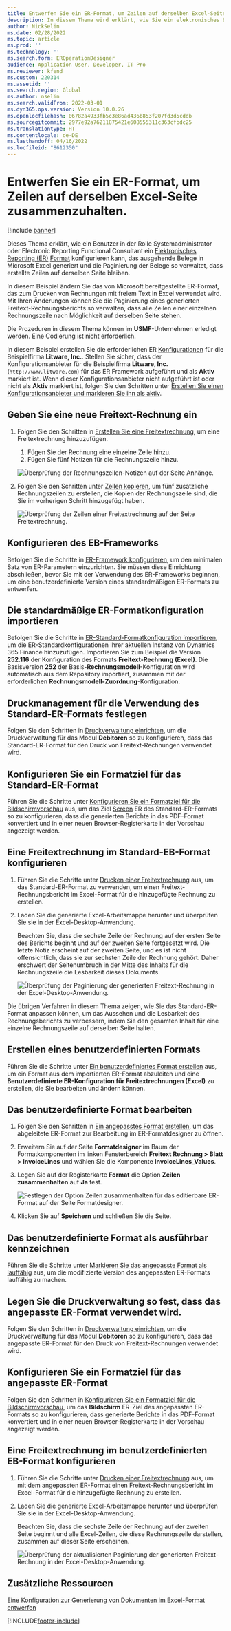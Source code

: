 ```yaml
---
title: Entwerfen Sie ein ER-Format, um Zeilen auf derselben Excel-Seite zusammenzuhalten.
description: In diesem Thema wird erklärt, wie Sie ein elektronisches Berichtsformat (ER) entwerfen, bei dem die Zeilen auf derselben Microsoft Excel-Seite zusammenbleiben.
author: NickSelin
ms.date: 02/28/2022
ms.topic: article
ms.prod: ''
ms.technology: ''
ms.search.form: EROperationDesigner
audience: Application User, Developer, IT Pro
ms.reviewer: kfend
ms.custom: 220314
ms.assetid: ''
ms.search.region: Global
ms.author: nselin
ms.search.validFrom: 2022-03-01
ms.dyn365.ops.version: Version 10.0.26
ms.openlocfilehash: 06782a4933fb5c3e86ad436b853f207fd3d5cddb
ms.sourcegitcommit: 2977e92a76211875421e608555311c363cfbdc25
ms.translationtype: HT
ms.contentlocale: de-DE
ms.lasthandoff: 04/16/2022
ms.locfileid: "8612350"
---
```

# <a name="design-an-er-format-to-keep-rows-together-on-the-same-excel-page"></a>Entwerfen Sie ein ER-Format, um Zeilen auf derselben Excel-Seite zusammenzuhalten.

[!include [banner](../includes/banner.md)]


Dieses Thema erklärt, wie ein Benutzer in der Rolle Systemadministrator oder Electronic Reporting Functional Consultant ein [Elektronisches Reporting (ER)](general-electronic-reporting.md) [Format](er-overview-components.md#format-component) konfigurieren kann, das ausgehende Belege in Microsoft Excel generiert und die Paginierung der Belege so verwaltet, dass erstellte Zeilen auf derselben Seite bleiben.

In diesem Beispiel ändern Sie das von Microsoft bereitgestellte ER-Format, das zum Drucken von Rechnungen mit freiem Text in Excel verwendet wird. Mit Ihren Änderungen können Sie die Paginierung eines generierten Freitext-Rechnungsberichts so verwalten, dass alle Zeilen einer einzelnen Rechnungszeile nach Möglichkeit auf derselben Seite stehen.

Die Prozeduren in diesem Thema können im **USMF**-Unternehmen erledigt werden. Eine Codierung ist nicht erforderlich.

In diesem Beispiel erstellen Sie die erforderlichen ER [Konfigurationen](general-electronic-reporting.md#Configuration) für die Beispielfirma **Litware, Inc.**. Stellen Sie sicher, dass der Konfigurationsanbieter für die Beispielfirma **Litware, Inc.** (`http://www.litware.com`) für das ER Framework aufgeführt und als **Aktiv** markiert ist. Wenn dieser Konfigurationsanbieter nicht aufgeführt ist oder nicht als **Aktiv** markiert ist, folgen Sie den Schritten unter [Erstellen Sie einen Konfigurationsanbieter und markieren Sie ihn als aktiv](tasks/er-configuration-provider-mark-it-active-2016-11.md).

## <a name="enter-a-new-free-text-invoice"></a>Geben Sie eine neue Freitext-Rechnung ein

1. Folgen Sie den Schritten in [Erstellen Sie eine Freitextrechnung](../../../finance/accounts-receivable/create-free-text-invoice-new.md#create-a-free-text-invoice-1), um eine Freitextrechnung hinzuzufügen.

    1. Fügen Sie der Rechnung eine einzelne Zeile hinzu.
    2. Fügen Sie fünf Notizen für die Rechnungszeile hinzu.

    ![Überprüfung der Rechnungszeilen-Notizen auf der Seite Anhänge.](./media/er-keep-excel-rows-together-notes.png)

2. Folgen Sie den Schritten unter [Zeilen kopieren](../../../finance/accounts-receivable/create-free-text-invoice-new.md#copy-lines), um fünf zusätzliche Rechnungszeilen zu erstellen, die Kopien der Rechnungszeile sind, die Sie im vorherigen Schritt hinzugefügt haben.

    ![Überprüfung der Zeilen einer Freitextrechnung auf der Seite Freitextrechnung.](./media/er-keep-excel-rows-together-invoice.png)

## <a name="configure-the-er-framework"></a>Konfigurieren des EB-Frameworks

Befolgen Sie die Schritte in [ER-Framework konfigurieren](er-quick-start2-customize-report.md#ConfigureFramework), um den minimalen Satz von ER-Parametern einzurichten. Sie müssen diese Einrichtung abschließen, bevor Sie mit der Verwendung des ER-Frameworks beginnen, um eine benutzerdefinierte Version eines standardmäßigen ER-Formats zu entwerfen.

## <a name="import-the-standard-er-format-configuration"></a>Die standardmäßige ER-Formatkonfiguration importieren

Befolgen Sie die Schritte in [ER-Standard-Formatkonfiguration importieren](er-quick-start2-customize-report.md#ImportERSolution1), um die ER-Standardkonfigurationen Ihrer aktuellen Instanz von Dynamics 365 Finance hinzuzufügen. Importieren Sie zum Beispiel die Version **252.116** der Konfiguration des Formats **Freitext-Rechnung (Excel)**. Die Basisversion **252** der Basis-**Rechnungsmodell**-Konfiguration wird automatisch aus dem Repository importiert, zusammen mit der erforderlichen **Rechnungsmodell-Zuordnung**-Konfiguration.

## <a name="set-up-print-management-to-use-the-standard-er-format"></a>Druckmanagement für die Verwendung des Standard-ER-Formats festlegen

Folgen Sie den Schritten in [Druckverwaltung einrichten](er-embed-images-header-footer-excel-reports.md#ConfigurePrintManagement1), um die Druckverwaltung für das Modul **Debitoren** so zu konfigurieren, dass das Standard-ER-Format für den Druck von Freitext-Rechnungen verwendet wird.

## <a name="configure-a-format-destination-for-the-standard-er-format"></a>Konfigurieren Sie ein Formatziel für das Standard-ER-Format

Führen Sie die Schritte unter [Konfigurieren Sie ein Formatziel für die Bildschirmvorschau](er-quick-start1-new-solution.md#ConfigureDestination) aus, um das Ziel [Screen](er-destination-type-screen.md) ER des Standard-ER-Formats so zu konfigurieren, dass die generierten Berichte in das PDF-Format konvertiert und in einer neuen Browser-Registerkarte in der Vorschau angezeigt werden.

## <a name="print-a-free-text-invoice-by-using-the-standard-er-format"></a>Eine Freitextrechnung im Standard-EB-Format konfigurieren

1. Führen Sie die Schritte unter [Drucken einer Freitextrechnung](er-embed-images-header-footer-excel-reports.md#ProcessInvoice1) aus, um das Standard-ER-Format zu verwenden, um einen Freitext-Rechnungsbericht im Excel-Format für die hinzugefügte Rechnung zu erstellen.
2. Laden Sie die generierte Excel-Arbeitsmappe herunter und überprüfen Sie sie in der Excel-Desktop-Anwendung.

    Beachten Sie, dass die sechste Zeile der Rechnung auf der ersten Seite des Berichts beginnt und auf der zweiten Seite fortgesetzt wird. Die letzte Notiz erscheint auf der zweiten Seite, und es ist nicht offensichtlich, dass sie zur sechsten Zeile der Rechnung gehört. Daher erschwert der Seitenumbruch in der Mitte des Inhalts für die Rechnungszeile die Lesbarkeit dieses Dokuments.

    ![Überprüfung der Paginierung der generierten Freitext-Rechnung in der Excel-Desktop-Anwendung.](./media/er-keep-excel-rows-together-invoice1.gif)

Die übrigen Verfahren in diesem Thema zeigen, wie Sie das Standard-ER-Format anpassen können, um das Aussehen und die Lesbarkeit des Rechnungsberichts zu verbessern, indem Sie den gesamten Inhalt für eine einzelne Rechnungszeile auf derselben Seite halten.

## <a name="create-a-custom-format"></a>Erstellen eines benutzerdefinierten Formats

Führen Sie die Schritte unter [Ein benutzerdefiniertes Format erstellen](er-embed-images-header-footer-excel-reports.md#DeriveProvidedFormat) aus, um ein Format aus dem importierten ER-Format abzuleiten und eine **Benutzerdefinierte ER-Konfiguration für Freitextrechnungen (Excel)** zu erstellen, die Sie bearbeiten und ändern können.

## <a name="edit-the-custom-format"></a>Das benutzerdefinierte Format bearbeiten

1. Folgen Sie den Schritten in [Ein angepasstes Format erstellen](er-embed-images-header-footer-excel-reports.md#ConfigureDerivedFormat), um das abgeleitete ER-Format zur Bearbeitung im ER-Formatdesigner zu öffnen.
2. Erweitern Sie auf der Seite **Formatdesigner** im Baum der Formatkomponenten im linken Fensterbereich **Freitext Rechnung \> Blatt \> InvoiceLines** und wählen Sie die Komponente **InvoiceLines_Values**.
3. Legen Sie auf der Registerkarte **Format** die Option **Zeilen zusammenhalten** auf **Ja** fest.

    ![Festlegen der Option Zeilen zusammenhalten für das editierbare ER-Format auf der Seite Formatdesigner.](./media/er-keep-excel-rows-together-format.png)

4. Klicken Sie auf **Speichern** und schließen Sie die Seite.

## <a name="mark-the-custom-format-as-runnable"></a>Das benutzerdefinierte Format als ausführbar kennzeichnen

Führen Sie die Schritte unter [Markieren Sie das angepasste Format als lauffähig](er-embed-images-header-footer-excel-reports.md#MarkFormatRunnable) aus, um die modifizierte Version des angepassten ER-Formats lauffähig zu machen.

## <a name="set-up-print-management-to-use-the-custom-er-format"></a>Legen Sie die Druckverwaltung so fest, dass das angepasste ER-Format verwendet wird.

Folgen Sie den Schritten in [Druckverwaltung einrichten](er-embed-images-header-footer-excel-reports.md#ConfigurePrintManagement2), um die Druckverwaltung für das Modul **Debitoren** so zu konfigurieren, dass das angepasste ER-Format für den Druck von Freitext-Rechnungen verwendet wird.

## <a name="configure-a-format-destination-for-the-custom-er-format"></a>Konfigurieren Sie ein Formatziel für das angepasste ER-Format

Folgen Sie den Schritten in [Konfigurieren Sie ein Formatziel für die Bildschirmvorschau](er-quick-start1-new-solution.md#ConfigureDestination), um das **Bildschirm** ER-Ziel des angepassten ER-Formats so zu konfigurieren, dass generierte Berichte in das PDF-Format konvertiert und in einer neuen Browser-Registerkarte in der Vorschau angezeigt werden.

## <a name="print-a-free-text-invoice-by-using-the-custom-er-format"></a>Eine Freitextrechnung im benutzerdefinierten EB-Format konfigurieren

1. Führen Sie die Schritte unter [Drucken einer Freitextrechnung](er-embed-images-header-footer-excel-reports.md#ProcessInvoice2) aus, um mit dem angepassten ER-Format einen Freitext-Rechnungsbericht im Excel-Format für die hinzugefügte Rechnung zu erstellen.
2. Laden Sie die generierte Excel-Arbeitsmappe herunter und überprüfen Sie sie in der Excel-Desktop-Anwendung.

    Beachten Sie, dass die sechste Zeile der Rechnung auf der zweiten Seite beginnt und alle Excel-Zeilen, die diese Rechnungszeile darstellen, zusammen auf dieser Seite erscheinen.

    ![Überprüfung der aktualisierten Paginierung der generierten Freitext-Rechnung in der Excel-Desktop-Anwendung.](./media/er-keep-excel-rows-together-invoice2.gif)

## <a name="additional-resources"></a>Zusätzliche Ressourcen

[Eine Konfiguration zur Generierung von Dokumenten im Excel-Format entwerfen](er-fillable-excel.md)

[!INCLUDE[footer-include](../../../includes/footer-banner.md)]
